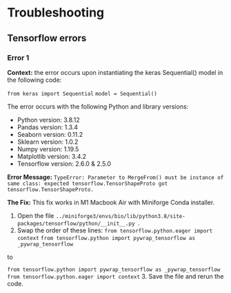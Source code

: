 # Troubleshooting 

## Tensorflow errors

### Error 1
**Context:** the error occurs upon instantiating the keras Sequential() model in the following code:

`from keras import Sequential`
`model = Sequential()`

The error occurs with the following Python and library versions:

- Python version: 3.8.12
- Pandas version: 1.3.4
- Seaborn version: 0.11.2
- Sklearn version: 1.0.2
- Numpy version: 1.19.5
- Matplotlib version: 3.4.2
- Tensorflow version: 2.6.0 & 2.5.0

**Error Message:** `TypeError: Parameter to MergeFrom() must be instance of same class: expected tensorflow.TensorShapeProto got tensorflow.TensorShapeProto.`

**The Fix:**  This fix works in M1 Macbook Air with Miniforge Conda installer.

1. Open the file `../miniforge3/envs/bio/lib/python3.8/site-packages/tensorflow/python/__init__.py `.
2. Swap the order of these lines:
`from tensorflow.python.eager import context`
`from tensorflow.python import pywrap_tensorflow as _pywrap_tensorflow`

to 

`from tensorflow.python import pywrap_tensorflow as _pywrap_tensorflow
from tensorflow.python.eager import context`
3. Save the file and rerun the code.
